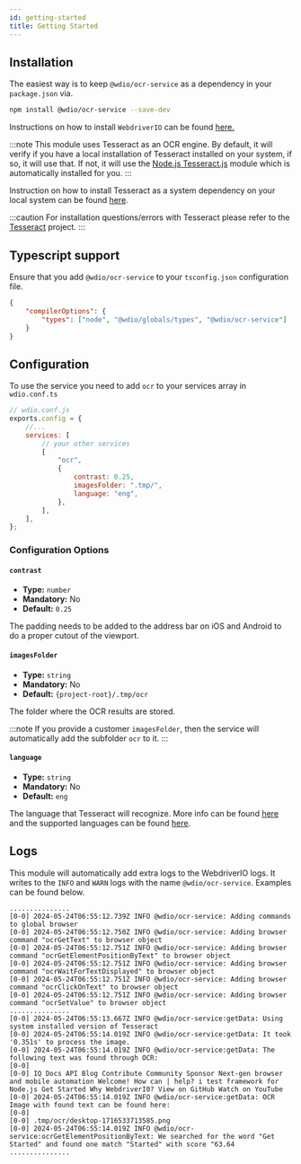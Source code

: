 ```yaml
---
id: getting-started
title: Getting Started
---
```


## Installation

The easiest way is to keep `@wdio/ocr-service` as a dependency in your `package.json` via.

```bash npm2yarn
npm install @wdio/ocr-service --save-dev
```

Instructions on how to install `WebdriverIO` can be found [here.](../gettingStarted)

:::note
This module uses Tesseract as an OCR engine. By default, it will verify if you have a local installation of Tesseract installed on your system, if so, it will use that. If not, it will use the [Node.js Tesseract.js](https://github.com/naptha/tesseract.js) module which is automatically installed for you.
:::

Instruction on how to install Tesseract as a system dependency on your local system can be found [here](https://tesseract-ocr.github.io/tessdoc/Installation.html).

:::caution
For installation questions/errors with Tesseract please refer to the
[Tesseract](https://github.com/tesseract-ocr/tesseract) project.
:::

## Typescript support

Ensure that you add `@wdio/ocr-service` to your `tsconfig.json` configuration file.

```json title="tsconfig.json"
{
    "compilerOptions": {
        "types": ["node", "@wdio/globals/types", "@wdio/ocr-service"]
    }
}
```

## Configuration

To use the service you need to add `ocr` to your services array in `wdio.conf.ts`

```js
// wdio.conf.js
exports.config = {
    //...
    services: [
        // your other services
        [
            "ocr",
            {
                contrast: 0.25,
                imagesFolder: ".tmp/",
                language: "eng",
            },
        ],
    ],
};
```

### Configuration Options

#### `contrast`

-   **Type:** `number`
-   **Mandatory:** No
-   **Default:** `0.25`

The padding needs to be added to the address bar on iOS and Android to do a proper cutout of the viewport.

#### `imagesFolder`

-   **Type:** `string`
-   **Mandatory:** No
-   **Default:** `{project-root}/.tmp/ocr`

The folder where the OCR results are stored.

:::note
If you provide a customer `imagesFolder`, then the service will automatically add the subfolder `ocr` to it.
:::

#### `language`

-   **Type:** `string`
-   **Mandatory:** No
-   **Default:** `eng`

The language that Tesseract will recognize. More info can be found [here](https://tesseract-ocr.github.io/tessdoc/Data-Files-in-different-versions) and the supported languages can be found [here](https://github.com/webdriverio/visual-testing/blob/main/packages/ocr-service/src/utils/constants.ts).

## Logs

This module will automatically add extra logs to the WebdriverIO logs. It writes to the `INFO` and `WARN` logs with the name `@wdio/ocr-service`.
Examples can be found below.

```log
...............
[0-0] 2024-05-24T06:55:12.739Z INFO @wdio/ocr-service: Adding commands to global browser
[0-0] 2024-05-24T06:55:12.750Z INFO @wdio/ocr-service: Adding browser command "ocrGetText" to browser object
[0-0] 2024-05-24T06:55:12.751Z INFO @wdio/ocr-service: Adding browser command "ocrGetElementPositionByText" to browser object
[0-0] 2024-05-24T06:55:12.751Z INFO @wdio/ocr-service: Adding browser command "ocrWaitForTextDisplayed" to browser object
[0-0] 2024-05-24T06:55:12.751Z INFO @wdio/ocr-service: Adding browser command "ocrClickOnText" to browser object
[0-0] 2024-05-24T06:55:12.751Z INFO @wdio/ocr-service: Adding browser command "ocrSetValue" to browser object
...............
[0-0] 2024-05-24T06:55:13.667Z INFO @wdio/ocr-service:getData: Using system installed version of Tesseract
[0-0] 2024-05-24T06:55:14.019Z INFO @wdio/ocr-service:getData: It took '0.351s' to process the image.
[0-0] 2024-05-24T06:55:14.019Z INFO @wdio/ocr-service:getData: The following text was found through OCR:
[0-0]
[0-0] IQ Docs API Blog Contribute Community Sponsor Next-gen browser and mobile automation Welcome! How can | help? i test framework for Node.js Get Started Why WebdriverI0? View on GitHub Watch on YouTube
[0-0] 2024-05-24T06:55:14.019Z INFO @wdio/ocr-service:getData: OCR Image with found text can be found here:
[0-0]
[0-0] .tmp/ocr/desktop-1716533713585.png
[0-0] 2024-05-24T06:55:14.019Z INFO @wdio/ocr-service:ocrGetElementPositionByText: We searched for the word "Get Started" and found one match "Started" with score "63.64
...............
```
